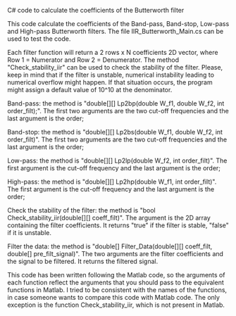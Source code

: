 C# code to calculate the coefficients of the Butterworth filter

This code calculate the coefficients of the Band-pass, Band-stop, Low-pass and High-pass Butterworth filters. The file IIR_Butterworth_Main.cs can be used to test the code.

Each filter function will return a 2 rows x N coefficients 2D vector, where Row 1 = Numerator and Row 2 = Denumerator. The method "Check_stability_iir" can be used to check the stability of the filter. Please, keep in mind that if the filter is unstable, numerical instability leading to numerical overflow might happen. If that situation occurs, the program might assign a default value of 10^10 at the denominator.

Band-pass: the method is "double[][] Lp2bp(double W_f1, double W_f2, int order_filt);". The first two arguments are the two cut-off frequencies and the last argument is the order;

Band-stop: the method is "double[][] Lp2bs(double W_f1, double W_f2, int order_filt)". The first two arguments are the two cut-off frequencies and the last argument is the order;

Low-pass: the method is "double[][] Lp2lp(double W_f2, int order_filt)". The first argument is the cut-off frequency and the last argument is the order;

High-pass: the method is "double[][] Lp2hp(double W_f1, int order_filt)". The first argument is the cut-off frequency and the last argument is the order;

Check the stability of the filter: the method is "bool Check_stability_iir(double[][] coeff_filt)". The argument is the 2D array containing the filter coefficients. It returns "true" if the filter is stable, "false" if it is unstable. 

Filter the data: the method is "double[] Filter_Data(double[][] coeff_filt, double[] pre_filt_signal)". The two arguments are the filter coefficients and the signal to be filtered. It returns the filtered signal.

This code has been written following the Matlab code, so the arguments of each function reflect the arguments that you should pass to the equivalent functions in Matlab. I tried to be consistent with the names of the functions, in case someone wants to compare this code with Matlab code. The only exception is the function Check_stability_iir, which is not present in Matlab. 
